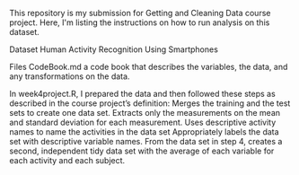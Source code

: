 This repository is my submission for Getting and Cleaning Data course project. Here, I'm listing the instructions on how to run analysis on this dataset.

Dataset
Human Activity Recognition Using Smartphones

Files
CodeBook.md a code book that describes the variables, the data, and any transformations on the data.

In week4project.R, I prepared the data and then followed these steps as described in the course project’s definition:
Merges the training and the test sets to create one data set.
Extracts only the measurements on the mean and standard deviation for each measurement.
Uses descriptive activity names to name the activities in the data set
Appropriately labels the data set with descriptive variable names.
From the data set in step 4, creates a second, independent tidy data set with the average of each variable for each activity and each subject.
